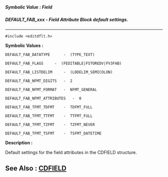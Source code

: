 ##### Symbolic Value : Field
##### DEFAULT_FAB_xxx - Field Attribute Block default settings.
---
```
#include <editdflt.h>
```

**Symbolic Values :**

	DEFAULT_FAB_DATATYPE	  -  (TYPE_TEXT)

	DEFAULT_FAB_FLAGS	  -  (FEDITABLE|FSTOREDV|FV3FAB)

	DEFAULT_FAB_LISTDELIM	  -  (LDDELIM_SEMICOLON)

	DEFAULT_FAB_NFMT_DIGITS	  -  2

	DEFAULT_FAB_NFMT_FORMAT	  -  NFMT_GENERAL

	DEFAULT_FAB_NFMT_ATTRIBUTES	  -  0

	DEFAULT_FAB_TFMT_TDFMT	  -  TDFMT_FULL

	DEFAULT_FAB_TFMT_TTFMT	  -  TTFMT_FULL

	DEFAULT_FAB_TFMT_TZFMT	  -  TZFMT_NEVER

	DEFAULT_FAB_TFMT_TSFMT	  -  TSFMT_DATETIME


**Description :**

Default settings for the field attributes in the CDFIELD structure.


**See Also :**
[CDFIELD](/domino-c-api-docs/reference/Data/CDFIELD)
---
